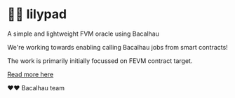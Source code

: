 # 🌺🐸 lilypad
A simple and lightweight FVM oracle using Bacalhau


We're working towards enabling calling Bacalhau jobs from smart contracts! 

The work is primarily initially focussed on FEVM contract target.

[Read more here](https://pl-strflt.notion.site/Project-Lilypad-FVM-Bacalhau-Integration-Bridge-Compute-As-A-Service-1a351c99deff4c5ea1cfc9dbd6e2a3c5)

❤️❤️ Bacalhau team

